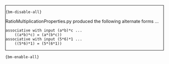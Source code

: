 <div style="border:1px solid black;">

`{bm-disable-all}`

RatioMultiplicationProperties.py produced the following alternate forms ...

```
associative with input (a*b)*c ...
    ((a*b)*c) = (a*(b*c))
associative with input (5*6)*1 ...
    ((5*6)*1) = (5*(6*1))
```

</div>

`{bm-enable-all}`

